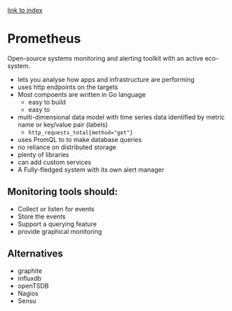 [link to index](/readme.md)  
# Prometheus
Open-source systems monitoring and alerting toolkit with an active eco-system.
- lets you analyse how apps and infrastructure are performing
- uses http endpoints on the targets
- Most compoents are written in Go language
    - easy to build
    - easy to 
- multi-dimensional data model with time series data identified by metric name or key/value pair (labels)
    - `http_requests_total{method="get"}`
- uses PromQL to to make database queries
- no reliance on distributed storage
- plenty of libraries
- can add custom services
- A Fully-fledged system with its own alert manager

## Monitoring tools should:
- Collect or listen for events
- Store the events
- Support a querying feature
- provide graphical monitoring

## Alternatives
- graphite
- influxdb
- openTSDB
- Nagios
- Sensu

